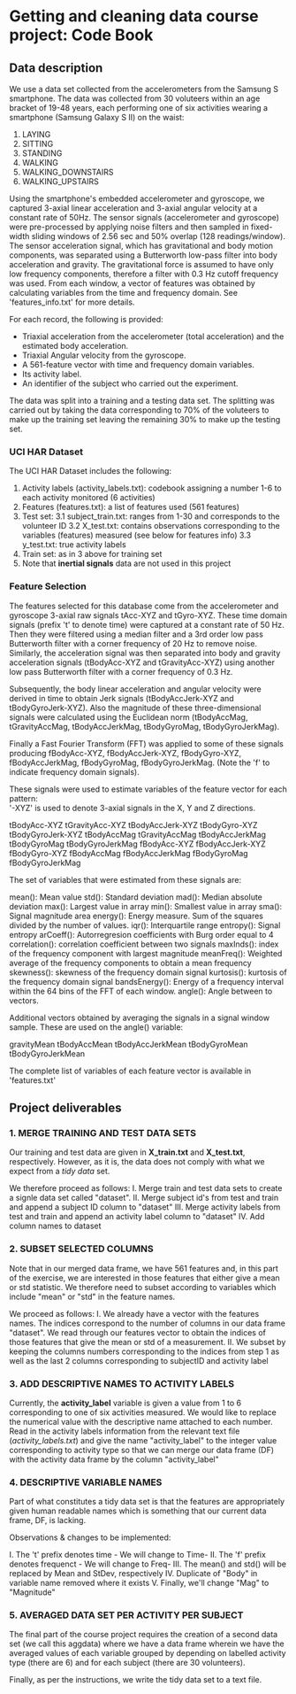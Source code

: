 # Getting and cleaning data course project: Code Book

## Data description

We use a data set collected from the accelerometers from the Samsung S smartphone. The data was collected from 30
voluteers within an age bracket of 19-48 years, each performing one of six activities wearing a smartphone (Samsung Galaxy S II) on the waist:

1) LAYING
2) SITTING
3) STANDING
4) WALKING
5) WALKING_DOWNSTAIRS
6) WALKING_UPSTAIRS

Using the smartphone's embedded accelerometer and gyroscope, we captured 3-axial linear acceleration and 3-axial angular velocity at a constant rate of 50Hz. The sensor signals (accelerometer and gyroscope) were pre-processed by applying noise filters and then sampled in fixed-width sliding windows of 2.56 sec and 50% overlap (128 readings/window). The sensor acceleration signal, which has gravitational and body motion components, was separated using a Butterworth low-pass filter into body acceleration and gravity. The gravitational force is assumed to have only low frequency components, therefore a filter with 0.3 Hz cutoff frequency was used. From each window, a vector of features was obtained by calculating variables from the time and frequency domain. See 'features_info.txt' for more details. 

For each record, the following is provided:

* Triaxial acceleration from the accelerometer (total acceleration) and the estimated body acceleration.
* Triaxial Angular velocity from the gyroscope. 
* A 561-feature vector with time and frequency domain variables. 
* Its activity label. 
* An identifier of the subject who carried out the experiment.

The data was split into a training and a testing data set. The splitting was carried out by taking the data corresponding to 70% of the voluteers to make up the training set leaving the remaining 30% to make up the testing set.

### UCI HAR Dataset

The UCI HAR Dataset includes the following:
1. Activity labels (activity_labels.txt): codebook assigning a number 1-6 to each activity monitored (6 activities)
2. Features (features.txt): a list of features used (561 features)
3. Test set:
  3.1 subject_train.txt: ranges from 1-30 and corresponds to the volunteer ID
  3.2 X_test.txt: contains observations corresponding to the variables (features) measured (see below for features info) 
  3.3 y_test.txt: true activity labels 
4. Train set: as in 3 above for training set
5. Note that **inertial signals** data are not used in this project

### Feature Selection 

The features selected for this database come from the accelerometer and gyroscope 3-axial raw signals tAcc-XYZ and tGyro-XYZ. These time domain signals (prefix 't' to denote time) were captured at a constant rate of 50 Hz. Then they were filtered using a median filter and a 3rd order low pass Butterworth filter with a corner frequency of 20 Hz to remove noise. Similarly, the acceleration signal was then separated into body and gravity acceleration signals (tBodyAcc-XYZ and tGravityAcc-XYZ) using another low pass Butterworth filter with a corner frequency of 0.3 Hz. 

Subsequently, the body linear acceleration and angular velocity were derived in time to obtain Jerk signals (tBodyAccJerk-XYZ and tBodyGyroJerk-XYZ). Also the magnitude of these three-dimensional signals were calculated using the Euclidean norm (tBodyAccMag, tGravityAccMag, tBodyAccJerkMag, tBodyGyroMag, tBodyGyroJerkMag). 

Finally a Fast Fourier Transform (FFT) was applied to some of these signals producing fBodyAcc-XYZ, fBodyAccJerk-XYZ, fBodyGyro-XYZ, fBodyAccJerkMag, fBodyGyroMag, fBodyGyroJerkMag. (Note the 'f' to indicate frequency domain signals). 

These signals were used to estimate variables of the feature vector for each pattern:  
'-XYZ' is used to denote 3-axial signals in the X, Y and Z directions.

tBodyAcc-XYZ
tGravityAcc-XYZ
tBodyAccJerk-XYZ
tBodyGyro-XYZ
tBodyGyroJerk-XYZ
tBodyAccMag
tGravityAccMag
tBodyAccJerkMag
tBodyGyroMag
tBodyGyroJerkMag
fBodyAcc-XYZ
fBodyAccJerk-XYZ
fBodyGyro-XYZ
fBodyAccMag
fBodyAccJerkMag
fBodyGyroMag
fBodyGyroJerkMag

The set of variables that were estimated from these signals are: 

mean(): Mean value
std(): Standard deviation
mad(): Median absolute deviation 
max(): Largest value in array
min(): Smallest value in array
sma(): Signal magnitude area
energy(): Energy measure. Sum of the squares divided by the number of values. 
iqr(): Interquartile range 
entropy(): Signal entropy
arCoeff(): Autorregresion coefficients with Burg order equal to 4
correlation(): correlation coefficient between two signals
maxInds(): index of the frequency component with largest magnitude
meanFreq(): Weighted average of the frequency components to obtain a mean frequency
skewness(): skewness of the frequency domain signal 
kurtosis(): kurtosis of the frequency domain signal 
bandsEnergy(): Energy of a frequency interval within the 64 bins of the FFT of each window.
angle(): Angle between to vectors.

Additional vectors obtained by averaging the signals in a signal window sample. These are used on the angle() variable:

gravityMean
tBodyAccMean
tBodyAccJerkMean
tBodyGyroMean
tBodyGyroJerkMean

The complete list of variables of each feature vector is available in 'features.txt'

## Project deliverables

### 1. MERGE TRAINING AND TEST DATA SETS  

Our training and test data are given in **X_train.txt** and **X_test.txt**, respectively. However, as it is, the data does not comply with what we expect from a *tidy data* set.

We therefore proceed as follows:
I. Merge train and test data sets to create a signle data set called "dataset".
II. Merge subject id's from test and train and append a subject ID column to "dataset"
III. Merge activity labels from test and train and append an activity label column to "dataset"
IV. Add column names to dataset

### 2. SUBSET SELECTED COLUMNS

Note that in our merged data frame, we have 561 features and, in this part of the exercise, we are 
interested in those features that either give a mean or std statistic. We therefore need to subset
according to variables which include "mean" or "std" in the feature names.

We proceed as follows:
I. We already have a vector with the features names. The indices correspond to the number of columns in our
data frame "dataset". We read through our features vector to obtain the indices of those features that give the
mean or std of a measurement.
II. We subset by keeping the columns numbers corresponding to the indices from step 1 as well as the last 2 
columns corresponding to subjectID and activity label

### 3. ADD DESCRIPTIVE NAMES TO ACTIVITY LABELS

Currently, the **activity_label** variable is given a value from 1 to 6 corresponding to one of six activities
measured. We would like to replace the numerical value with the descriptive name attached to each number.
Read in the activity labels information from the relevant text file (*activity_labels.txt*) and give the name 
"activity_label" to the integer value corresponding to activity type so that we can merge our data frame (DF) with
the activity data frame by the column "activity_label"

### 4. DESCRIPTIVE VARIABLE NAMES 

Part of what constitutes a tidy data set is that the features are appropriately given human readable
names which is something that our current data frame, DF, is lacking. 

Observations & changes to be implemented:

I. The 't' prefix denotes time - We will change to Time-
II. The 'f' prefix denotes frequenct - We will change to Freq-
III. The mean() and std() will be replaced by Mean and StDev, respectively
IV. Duplicate of "Body" in variable name removed where it exists
V. Finally, we'll change "Mag" to "Magnitude" 

### 5. AVERAGED DATA SET PER ACTIVITY PER SUBJECT

The final part of the course project requires the creation of a second data set (we call this aggdata) where we
have a data frame wherein we have the averaged values of each variable grouped by depending on labelled
activity type (there are 6) and for each subject (there are 30 volunteers). 

Finally, as per the instructions, we write the tidy data set to a text file.
